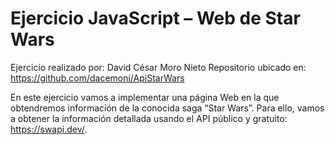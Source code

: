 # Ejercicio JavaScript – Web de Star Wars

Ejercicio realizado por: David César Moro Nieto
Repositorio ubicado en: https://github.com/dacemoni/ApiStarWars

En este ejercicio vamos a implementar una página Web en la que obtendremos información de la conocida saga “Star Wars”. Para ello, vamos a obtener la información detallada usando el API público y gratuito: https://swapi.dev/.

